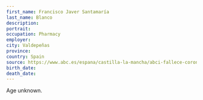 ```yaml
---
first_name: Francisco Javer Santamaría
last_name: Blanco
description: 
portrait: 
occupation: Pharmacy
employer: 
city: Valdepeñas
province: 
country: Spain
source: https://www.abc.es/espana/castilla-la-mancha/abci-fallece-coronavirus-otro-farmaceutico-valdepanas-ciudad-real-202004301723_noticia.html
birth_date: 
death_date: 
---
```


Age unknown.